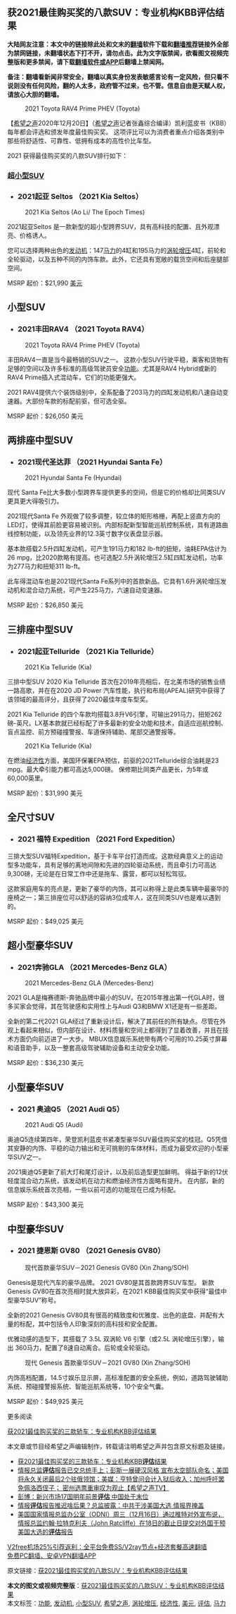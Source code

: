  <h2>获2021最佳购买奖的八款SUV：专业机构KBB评估结果</h2> <p class="notice"><b>大陆网友注意：本文中的链接除此处和文末的<a href="https://github.com/bannedbook/fanqiang" >翻墙</a>软件下载和<a href="https://github.com/killgcd/justmysocks/blob/master/README.md">翻墙推荐</a>链接外全部为禁网链接，未翻墙状态下打不开，请勿点击。此为文字版禁闻，欲看图文视频完整版和更多禁闻，请下载<a href="https://github.com/bannedbook/fanqiang">翻墙软件或APP</a>后翻墙上禁闻网。</p><p>备注：翻墙看新闻非常安全，翻墙以真实身份发表敏感言论有一定风险，但只看不说则没有任何风险，翻的人太多，政府管不过来，也不管。信息自由是天赋人权，请放心大胆的翻墙。</b></p>  <div class="entry"> <figure><figcaption>2021 Toyota RAV4 Prime PHEV (Toyota)</figcaption></figure> <p>【<span class='wp_keywordlink_affiliate'><a href="https://www.soundofhope.org" title="希望之声" target="_blank">希望之声</a></span>2020年12月20日】（<a href="https://www.bannedbook.org/bnews/tag/%e5%b8%8c%e6%9c%9b%e4%b9%8b%e5%a3%b0/" class="st_tag internal_tag" rel="tag" title="标签 希望之声 下的日志">希望之声</a>记者张鑫综合编译）凯利蓝皮书（KBB）每年都会评选和颁发年度最佳购买奖。 这项评比可以为消费者重点介绍各类别中那些将舒适性、可靠性、低拥有成本的高性价比车型。</p> <p>2021 获得最佳购买奖的八款SUV排行如下：</p> <h3>超<a href="https://www.bannedbook.org/bnews/tag/%E5%B0%8F%E5%9E%8BSUV/" class="st_tag internal_tag" rel="tag" title="标签 小型SUV 下的日志">小型SUV</a></h3> <ul> <li> <h3>2021起亚 Seltos （2021 Kia Seltos）</h3> </li> </ul> <figure><figcaption>2021 Kia Seltos (Ao Li/ The Epoch Times)</figcaption></figure> <p>2021起亚Seltos 是一款新型的超小型跨界SUV，具有高科技的配置、且外观漂亮、价格诱人。</p> <p>您可以选择两种出色的<a href="https://www.bannedbook.org/bnews/tag/%e5%8f%91%e5%8a%a8%e6%9c%ba/" class="st_tag internal_tag" rel="tag" title="标签 发动机 下的日志">发动机</a>：147<a href="https://www.bannedbook.org/bnews/tag/%E9%A9%AC%E5%8A%9B/" class="st_tag internal_tag" rel="tag" title="标签 马力 下的日志">马力</a>的4缸和195马力的<a href="https://www.bannedbook.org/bnews/tag/%E6%B6%A1%E8%BD%AE%E5%A2%9E%E5%8E%8B/" class="st_tag internal_tag" rel="tag" title="标签 涡轮增压 下的日志">涡轮增压</a>4缸，前轮和全轮驱动，以及五种不同的内饰车款。此外，它还具有宽敞的载货空间和后座腿部空间。</p> <p>MSRP 起价：$21,990 <a href="https://www.bannedbook.org/bnews/tag/%e7%be%8e%e5%85%83/" class="st_tag internal_tag" rel="tag" title="标签 美元 下的日志">美元</a></p> <h2>小型SUV</h2> <ul> <li> <h3>2021丰田RAV4 （2021 Toyota RAV4）</h3> </li> </ul> <figure><figcaption>2021 Toyota RAV4 Prime PHEV (Toyota)</figcaption></figure> <p>丰田RAV4一直是当今最畅销的SUV之一。 这款小型SUV行驶平稳，乘客和货物有足够的空间以及许多标准的高级驾驶员安全<a href="https://www.bannedbook.org/bnews/tag/%E5%8A%9F%E8%83%BD/" class="st_tag internal_tag" rel="tag" title="标签 功能 下的日志">功能</a>。尤其是RAV4 Hybrid或新的RAV4 Prime插入式混动车，它们的功能更强大。</p> <p>2021 RAV4提供六个装饰级别中，全系配备了203马力的四缸发动机和八速自动变速器。大部份车款的标配前驱，但可选全驱。</p> <p>MSRP 起价：$26,050 美元</p> <h2>两排座中型SUV </h2> <ul> <li> <h3>2021现代圣达菲 （2021 Hyundai Santa Fe）</h3> </li> </ul> <figure><figcaption>2021 Hyundai Santa Fe (Hyundai)</figcaption></figure> <p>现代 Santa Fe比大多数小型跨界车提供更多的空间，但是它的价格却比同类SUV更具更大得吸引力。</p>  <p>2021现代Santa Fe 外观做了较多调整，较立体的矩形格栅，再配上竖直方向的LED灯，使得其前脸更容易被识别。内部标配新型智能巡航控制系统，具有道路曲线控制功能，以及领先业界的12.3英寸数字仪表盘显示器。</p> <p>基本款搭载2.5升四缸发动机，可产生191马力和182 lb-ft的扭矩，油耗EPA估计为26 mpg，比2020款略有提高。也可选配2.5升涡轮增压2.5缸四缸发动机，功率为277马力和扭矩311 lb-ft。</p> <p>此车得混动车也是2021现代Santa Fe系列中的首款新品。它具有1.6升涡轮增压发动机和混合动力系统，可产生225马力，六速自动变速器。</p> <p>MSRP 起价：$26,850 美元</p> <h2>三排座中型SUV </h2> <ul> <li> <h3>2021起亚Telluride （2021 Kia Telluride）</h3> </li> </ul> <figure><figcaption>2021 Kia Telluride (Kia)</figcaption></figure> <p>三排中型SUV 2020 Kia Telluride 首次在2019年亮相后，在北美市场的销售业绩一路高歌，并在在2020 JD Power 汽车性能，执行和布局(APEAL)研究中获得了该领域的最高评分，且获得了2020最佳年度车型奖。</p> <p>2021 Kia Telluride 的四个车款均搭载3.8升V6引擎，可输出291马力，扭矩262磅-英尺。LX基本款就已经标配了许多最新的安全功能和技术，自适应巡航控制、盲点监控、前方预碰撞警报、车道保持辅助、尾部交通警报等。</p> <figure><figcaption>2021 Kia Telluride (Kia)</figcaption></figure> <p>在燃油<a href="https://www.bannedbook.org/bnews/tag/%E7%BB%8F%E6%B5%8E%E6%80%A7/" class="st_tag internal_tag" rel="tag" title="标签 经济性 下的日志">经济性</a>方面，美国环保署EPA预估，前驱的2021Telluride综合油耗是23 mpg。最大牵引能力都可高达5,000磅。 保修期比同类产品更长，为5年或60,000英里。</p> <p>MSRP 起价：$31,990 美元</p> <h2>全尺寸SUV</h2> <ul> <li> <h3>2021 福特 Expedition （2021 Ford Expedition）</h3> </li> </ul> <p></p>  <p>三排大型SUV福特Expedition，基于卡车平台打造而成。这款经典意义上的运动型多功能车，具有足够的离地间隙和先进的四轮驱动系统，而且牵引力可高达9,300磅，无论是在日常工作中还是拖车、露营，都可以轻松驾驭。</p> <p>这款家庭用车的亮点是，更新了豪华的内饰，其可以称得上是此类车辆中最豪华的座椅之一；第三排座位可以舒适的容纳3位成年人，这在同类SUV也是难以遇到的。</p> <p>MSRP 起价：$49,025 美元</p> <h2>超小型豪华SUV</h2> <ul> <li> <h3>2021奔驰GLA （2021 Mercedes-Benz GLA）</h3> </li> </ul> <figure><figcaption>2021 Mercedes-Benz GLA (Mercedes-Benz)</figcaption></figure> <p>2021 GLA是梅赛德斯-奔驰品牌中最小的SUV。在2015年推出第一代GLA时，很多买家会觉得，其在驾驶感和实用性上与Audi Q3和BMW X1还是有一些差距。</p> <p>全新的第二代2021 GLA经过了重新设计后，解决了其前任的所有缺点。尽管在外观上看起来相似，但内部在设计、材料质量和空间上都得到了显着改善，并且在技术方面仍向前迈进了一大步。 MBUX信息娱乐系统带有两个可用的10.25英寸屏幕和语音助手，以及一整套高级驾驶辅助设备和主动安全功能。</p> <p>MSRP 起价：$36,230 美元</p> <h2>小型豪华SUV</h2> <ul> <li> <h3>2021 奥迪Q5 （2021 Audi Q5）</h3> </li> </ul> <figure><figcaption>2021 Audi Q5 (Audi)</figcaption></figure> <p>奥迪Q5连续第四年，荣登凯利蓝皮书紧凑型豪华SUV最佳购买奖的桂冠。Q5凭借其安静的内饰、平稳的动力输出和无可挑剔的车体材料，而成为最受欢迎的小型豪华SUV之一。</p> <p>2021奥迪Q5更新了前大灯和尾灯设计，以及前后造型更加鲜明。 得益于新的12伏轻度混合动力系统，该发动机在动力和燃油经济性方面略有提升。 在内部，新的信息娱乐系统首次亮相，一些以前可选的功能现在已成为标配。</p> <p>MSRP 起价：$43,300 美元</p>  <h2>中型豪华SUV</h2> <ul> <li> <h3>2021 捷恩斯 GV80 （2021 Genesis GV80）</h3> </li> </ul> <figure><figcaption>现代首款豪华SUV－2021 Genesis GV80 (Xin Zhang/SOH)</figcaption></figure> <p>Genesis是现代汽车的豪华品牌。 2021 GV80是其首款跨界SUV车型。 新款Genesis GV80在首次亮相时就大放异彩，在2021 KBB最佳购买奖中获得“最佳中型豪华SUV”称号。</p> <p>全新的2021 Genesis GV80具有很高的精致度和优雅度、出色的底盘、并配有大量的标配，其中包括令人印象深刻的高科技和安全配置。</p> <p>优雅动感的造型下，其搭载了 3.5L 双涡轮 V6 引擎（或2.5L 涡轮增压引擎），输出 360马力，配置了8速自动离合。后轮或全轮驱动。</p> <figure><figcaption>现代 Genesis 首款豪华SUV－2021 GV80 (Xin Zhang/SOH)</figcaption></figure> <p>内饰高档配置，14.5寸娱乐显示屏，高标准配置的安全系统，例如，道路驾驶辅助系统、预碰撞警报系统、智能巡航系统等，10个安全气囊。</p> <p>MSRP 起价：$49,925 美元</p> <p>更多阅读</p> <p><a href="https://www.soundofhope.org/post/455623?lang=b5">获2021最佳购买奖的三款轿车：专业机构KBB评估结果</a></p> <p>本文章或节目经希望之声编辑制作，转载请注明希望之声并包含原文标题及链接。</p> <ul class='op-related-articles' title='相关阅读'> <li><a href='https://www.bannedbook.org/bnews/comments/20201221/1451842.html' target='_blank'>获2021最佳购买奖的三款轿车：专业机构KBB<b>评估</b>结果</a></li> <li><a href='https://www.bannedbook.org/bnews/cbnews/20201220/1451299.html' target='_blank'>情报总监<b>评估</b>报告已交总统手上；彭斯一展硬汉风格  宣布太空部队命名；美国将永久关闭最后2个驻俄领馆；美媒：亨特曾问会计入狱后收入；加州呼吁罢免佩洛西侄子；  密州选票重审叹为观止【希望之声TV】</a></li> <li><a href='https://www.bannedbook.org/bnews/comments/20201218/1450024.html' target='_blank'>彭博：新兴市场17国明年前景<b>评估</b> 中国处于末位</a></li> <li><a href='https://www.bannedbook.org/bnews/topimagenews/20201218/1449985.html' target='_blank'>情报<b>评估</b>报告推迟啥后果？总监披露：中共干涉美国大选 情报界掩盖</a></li> <li><a href='https://www.bannedbook.org/bnews/bannedvideo/20201217/1449730.html' target='_blank'>美国国家情报总监办公室（ODNI）周三（12月16日）通过推特对外宣布说，情报总监约翰·拉特克利夫（John Ratcliffe）在18日的截止日提交对外国干预美国大选的<b>评估</b>报告</a></li> </ul> <p class="texttj"> <a href="https://www.bannedbook.org/forum23/topic22702.html" target="_blank">V2free机场25%引荐返利：全平台免费SS/V2ray节点+经济套餐高速翻墙</a><br/> <a href="https://github.com/bannedbook/fanqiang/wiki/%E7%A6%81%E9%97%BB%E7%BD%91%E5%AE%89%E5%8D%93%E7%BF%BB%E5%A2%99%E6%96%B0%E9%97%BBAPP" target="_blank">免费PC翻墙、安卓VPN翻墙APP</a></p><p>原文链接：<a class="src_link"  href="https://www.soundofhope.org/post/455671" target="_blank">获2021最佳购买奖的八款SUV：专业机构KBB评估结果</a></p> <a name='sharetosocial'></a>       <div><b>本文的图文或视频完整版</b>：<a href='https://www.bannedbook.org/bnews/comments/20201221/1451970.html'>获2021最佳购买奖的八款SUV：专业机构KBB评估结果</a></div>  </div><!--END ENTRY--> <div class="postfooter"> <div>本文标签：<a href="https://www.bannedbook.org/bnews/tag/%E5%8A%9F%E8%83%BD/" rel="tag">功能</a>, <a href="https://www.bannedbook.org/bnews/tag/%e5%8f%91%e5%8a%a8%e6%9c%ba/" rel="tag">发动机</a>, <a href="https://www.bannedbook.org/bnews/tag/%E5%B0%8F%E5%9E%8BSUV/" rel="tag">小型SUV</a>, <a href="https://www.bannedbook.org/bnews/tag/%e5%b8%8c%e6%9c%9b%e4%b9%8b%e5%a3%b0/" rel="tag">希望之声</a>, <a href="https://www.bannedbook.org/bnews/tag/%E6%B6%A1%E8%BD%AE%E5%A2%9E%E5%8E%8B/" rel="tag">涡轮增压</a>, <a href="https://www.bannedbook.org/bnews/tag/%E7%BB%8F%E6%B5%8E%E6%80%A7/" rel="tag">经济性</a>, <a href="https://www.bannedbook.org/bnews/tag/%e7%be%8e%e5%85%83/" rel="tag">美元</a>, <a href="https://www.bannedbook.org/bnews/tag/%E8%AF%84%E4%BC%B0/" rel="tag">评估</a>, <a href="https://www.bannedbook.org/bnews/tag/%E9%A9%AC%E5%8A%9B/" rel="tag">马力</a></div>  </div><!--END POSTFOOTER--> 